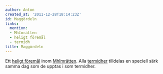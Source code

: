 ```yaml
---
author: Anton
created_at: '2011-12-28T18:14:23Z'
id: Maggördeln
links:
  mention:
  - Mhîmrätten
  - heligt föremål
  - termidh
title: Maggördeln
---
```


Ett [heligt föremål] inom [Mhîmrätten]. Alla [termidher] tilldelas en speciell särk samma dag som de
upptas i som termidher.

  [heligt föremål]: heligt_föremål
  [Mhîmrätten]: Mhîmrätten
  [termidher]: termidh
